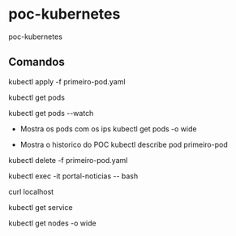 # poc-kubernetes
poc-kubernetes


## Comandos

kubectl apply -f primeiro-pod.yaml

kubectl get pods

kubectl get pods --watch

* Mostra os pods com os ips
kubectl get pods -o wide

* Mostra o historico do POC
kubectl describe pod primeiro-pod


kubectl delete -f primeiro-pod.yaml

kubectl exec -it portal-noticias -- bash

curl localhost

kubectl get service

kubectl get nodes -o wide